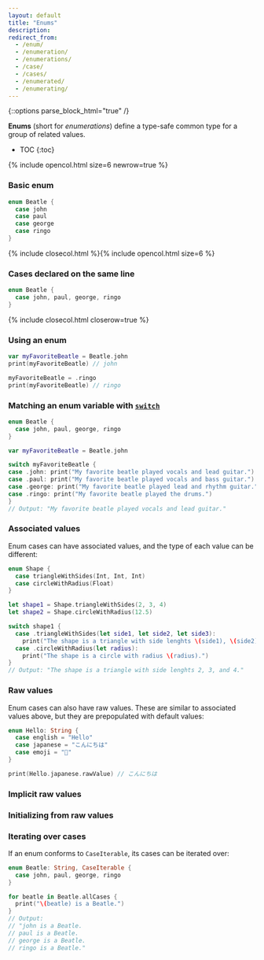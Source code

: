 ```yaml
---
layout: default
title: "Enums"
description: 
redirect_from:
  - /enum/
  - /enumeration/
  - /enumerations/
  - /case/
  - /cases/
  - /enumerated/
  - /enumerating/
---
```

{::options parse_block_html="true" /}

**Enums** (short for _enumerations_) define a type-safe common type for a group of related values.

* TOC
{:toc}

{% include opencol.html size=6 newrow=true %}

### Basic enum

```swift
enum Beatle {
  case john
  case paul
  case george
  case ringo
}
```

{% include closecol.html %}{% include opencol.html size=6 %}

### Cases declared on the same line

```swift
enum Beatle {
  case john, paul, george, ringo
}
```

{% include closecol.html closerow=true %}

### Using an enum

```swift
var myFavoriteBeatle = Beatle.john
print(myFavoriteBeatle) // john

myFavoriteBeatle = .ringo
print(myFavoriteBeatle) // ringo
```

### Matching an enum variable with [`switch`](/switch)

```swift
enum Beatle {
  case john, paul, george, ringo
}

var myFavoriteBeatle = Beatle.john

switch myFavoriteBeatle {
case .john: print("My favorite beatle played vocals and lead guitar.")
case .paul: print("My favorite beatle played vocals and bass guitar.")
case .george: print("My favorite beatle played lead and rhythm guitar.")
case .ringo: print("My favorite beatle played the drums.")
}
// Output: "My favorite beatle played vocals and lead guitar."
```

### Associated values

Enum cases can have associated values, and the type of each value can be different:

```swift
enum Shape {
  case triangleWithSides(Int, Int, Int)
  case circleWithRadius(Float)
}

let shape1 = Shape.triangleWithSides(2, 3, 4)
let shape2 = Shape.circleWithRadius(12.5)

switch shape1 {
  case .triangleWithSides(let side1, let side2, let side3):
    print("The shape is a triangle with side lenghts \(side1), \(side2), and \(side3).")
  case .circleWithRadius(let radius):
    print("The shape is a circle with radius \(radius).")
}
// Output: "The shape is a triangle with side lenghts 2, 3, and 4."
```

### Raw values

Enum cases can also have raw values. These are similar to associated values above, but they are prepopulated with default values:

```swift
enum Hello: String {
  case english = "Hello"
  case japanese = "こんにちは"
  case emoji = "👋"
}

print(Hello.japanese.rawValue) // こんにちは
```

### Implicit raw values



### Initializing from raw values



### Iterating over cases

If an enum conforms to `CaseIterable`, its cases can be iterated over:

```swift
enum Beatle: String, CaseIterable {
  case john, paul, george, ringo
}

for beatle in Beatle.allCases {
  print("\(beatle) is a Beatle.")
}
// Output:
// "john is a Beatle.
// paul is a Beatle.
// george is a Beatle.
// ringo is a Beatle."
```
